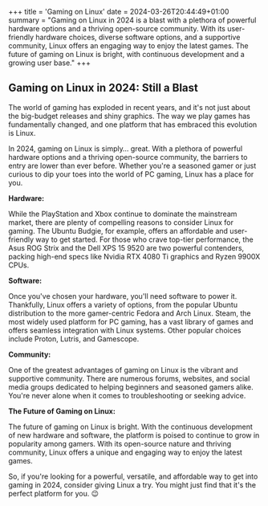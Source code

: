 +++
title = 'Gaming on Linux'
date = 2024-03-26T20:44:49+01:00
summary = "Gaming on Linux in 2024 is a blast with a plethora of powerful hardware options and a thriving open-source community. With its user-friendly hardware choices, diverse software options, and a supportive community, Linux offers an engaging way to enjoy the latest games. The future of gaming on Linux is bright, with continuous development and a growing user base."
+++
## Gaming on Linux in 2024: Still a Blast

The world of gaming has exploded in recent years, and it's not just about the big-budget releases and shiny graphics. The way we play games has fundamentally changed, and one platform that has embraced this evolution is Linux.

In 2024, gaming on Linux is simply… great. With a plethora of powerful hardware options and a thriving open-source community, the barriers to entry are lower than ever before. Whether you're a seasoned gamer or just curious to dip your toes into the world of PC gaming, Linux has a place for you.

**Hardware:**

While the PlayStation and Xbox continue to dominate the mainstream market, there are plenty of compelling reasons to consider Linux for gaming. The Ubuntu Budgie, for example, offers an affordable and user-friendly way to get started. For those who crave top-tier performance, the Asus ROG Strix and the Dell XPS 15 9520 are two powerful contenders, packing high-end specs like Nvidia RTX 4080 Ti graphics and Ryzen 9900X CPUs.

**Software:**

Once you've chosen your hardware, you'll need software to power it. Thankfully, Linux offers a variety of options, from the popular Ubuntu distribution to the more gamer-centric Fedora and Arch Linux. Steam, the most widely used platform for PC gaming, has a vast library of games and offers seamless integration with Linux systems. Other popular choices include Proton, Lutris, and Gamescope.

**Community:**

One of the greatest advantages of gaming on Linux is the vibrant and supportive community. There are numerous forums, websites, and social media groups dedicated to helping beginners and seasoned gamers alike. You're never alone when it comes to troubleshooting or seeking advice.

**The Future of Gaming on Linux:**

The future of gaming on Linux is bright. With the continuous development of new hardware and software, the platform is poised to continue to grow in popularity among gamers. With its open-source nature and thriving community, Linux offers a unique and engaging way to enjoy the latest games.

So, if you're looking for a powerful, versatile, and affordable way to get into gaming in 2024, consider giving Linux a try. You might just find that it's the perfect platform for you. :wink:
